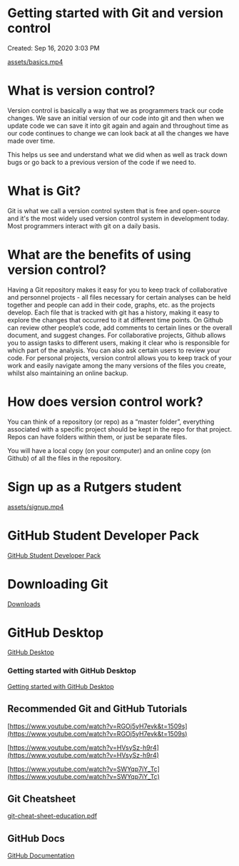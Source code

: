 # Getting started with Git and version control

Created: Sep 16, 2020 3:03 PM

[assets/basics.mp4](https://drive.google.com/file/d/1UJCjjMCcwNQ0Ox_rtdE7AXsepPkG-cUt/view?usp=sharing)

# What is version control?

Version control is basically a way that we as programmers track our code changes. We save an initial version of our code into git and then when we update code we can save it into git again and again and throughout time as our code continues to change we can look back at all the changes we have made over time.

This helps us see and understand what we did when as well as track down bugs or go back to a previous version of the code if we need to.

# What is Git?

Git is what we call a version control system that is free and open-source and it's the most widely used version control system in development today. Most programmers interact with git on a daily basis.

# What are the benefits of using version control?

Having a Git repository makes it easy for you to keep track of collaborative and personnel projects - all files necessary for certain analyses can be held together and people can add in their code, graphs, etc. as the projects develop. Each file that is tracked with git has a history, making it easy to explore the changes that occurred to it at different time points. On Github can review other people’s code, add comments to certain lines or the overall document, and suggest changes. For collaborative projects, Github allows you to assign tasks to different users, making it clear who is responsible for which part of the analysis. You can also ask certain users to review your code. For personal projects, version control allows you to keep track of your work and easily navigate among the many versions of the files you create, whilst also maintaining an online backup.

# How does version control work?

You can think of a repository (or repo) as a “master folder”, everything associated with a specific project should be kept in the repo for that project. Repos can have folders within them, or just be separate files.

You will have a local copy (on your computer) and an online copy (on Github) of all the files in the repository.

# Sign up as a Rutgers student

[assets/signup.mp4](https://drive.google.com/file/d/15DjdJiEbiWR7_Fs0qsixxudSWabbkDx0/view?usp=sharing)

# GitHub Student Developer Pack

[GitHub Student Developer Pack](https://education.github.com/pack#offers)

# Downloading Git

[Downloads](https://git-scm.com/downloads)

# GitHub Desktop

[GitHub Desktop](https://desktop.github.com/)

### Getting started with GitHub Desktop

[Getting started with GitHub Desktop](https://docs.github.com/en/free-pro-team@latest/desktop/installing-and-configuring-github-desktop/getting-started-with-github-desktop)

## Recommended Git and GitHub Tutorials

[https://www.youtube.com/watch?v=RGOj5yH7evk&t=1509s](https://www.youtube.com/watch?v=RGOj5yH7evk&t=1509s)

[https://www.youtube.com/watch?v=HVsySz-h9r4](https://www.youtube.com/watch?v=HVsySz-h9r4)

[https://www.youtube.com/watch?v=SWYqp7iY_Tc](https://www.youtube.com/watch?v=SWYqp7iY_Tc)

## Git Cheatsheet

[git-cheat-sheet-education.pdf](assets/git-cheat-sheet-education.pdf)

## GitHub Docs

[GitHub Documentation](https://docs.github.com/en)